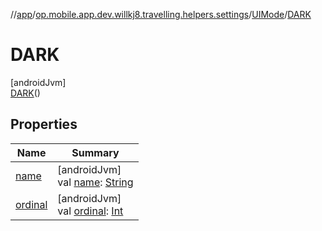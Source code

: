 //[app](../../../../index.md)/[op.mobile.app.dev.willkj8.travelling.helpers.settings](../../index.md)/[UIMode](../index.md)/[DARK](index.md)

# DARK

[androidJvm]\
[DARK](index.md)()

## Properties

| Name | Summary |
|---|---|
| [name](../-l-i-g-h-t/index.md#-372974862%2FProperties%2F-912451524) | [androidJvm]<br>val [name](../-l-i-g-h-t/index.md#-372974862%2FProperties%2F-912451524): [String](https://kotlinlang.org/api/latest/jvm/stdlib/kotlin/-string/index.html) |
| [ordinal](../-l-i-g-h-t/index.md#-739389684%2FProperties%2F-912451524) | [androidJvm]<br>val [ordinal](../-l-i-g-h-t/index.md#-739389684%2FProperties%2F-912451524): [Int](https://kotlinlang.org/api/latest/jvm/stdlib/kotlin/-int/index.html) |
